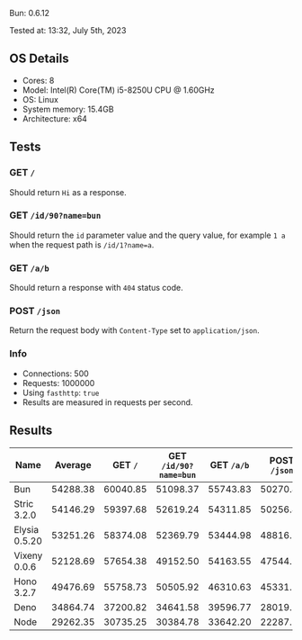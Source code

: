 Bun: 0.6.12

Tested at: 13:32, July 5th, 2023

## OS Details
- Cores: 8
- Model: Intel(R) Core(TM) i5-8250U CPU @ 1.60GHz
- OS: Linux
- System memory: 15.4GB
- Architecture: x64
## Tests
### GET `/`
Should return `Hi` as a response.
### GET `/id/90?name=bun`
Should return the `id` parameter value and the query value, for example `1 a` when the request path is `/id/1?name=a`.
### GET `/a/b`
Should return a response with `404` status code.
### POST `/json`
Return the request body with `Content-Type` set to `application/json`.
### Info
- Connections: 500
- Requests: 1000000
- Using `fasthttp`: `true`
- Results are measured in requests per second.

## Results
| Name | Average | GET `/` | GET `/id/90?name=bun` | GET `/a/b` | POST `/json` |
| --- | --- | --- | --- | --- | --- | 
| Bun | 54288.38 | 60040.85 | 51098.37 | 55743.83 | 50270.46 |
| Stric 3.2.0 | 54146.29 | 59397.68 | 52619.24 | 54311.85 | 50256.41 |
| Elysia 0.5.20 | 53251.26 | 58374.08 | 52369.79 | 53444.98 | 48816.19 |
| Vixeny 0.0.6 | 52128.69 | 57654.38 | 49152.50 | 54163.55 | 47544.35 |
| Hono 3.2.7 | 49476.69 | 55758.73 | 50505.92 | 46310.63 | 45331.50 |
| Deno | 34864.74 | 37200.82 | 34641.58 | 39596.77 | 28019.79 |
| Node | 29262.35 | 30735.25 | 30384.78 | 33642.20 | 22287.16 |